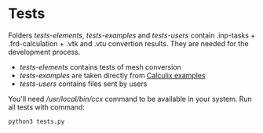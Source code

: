 # Tests

Folders *tests-elements*, *tests-examples* and *tests-users* contain .inp-tasks + .frd-calculation + .vtk and .vtu convertion results. They are needed for the development process.

- *tests-elements* contains tests of mesh conversion
- *tests-examples* are taken directly from [Calculix examples](http://www.dhondt.de/ccx_2.15.test.tar.bz2)
- *tests-users* contains files sent by users

You'll need */usr/local/bin/ccx* command to be available in your system. Run all tests with command:

    python3 tests.py
